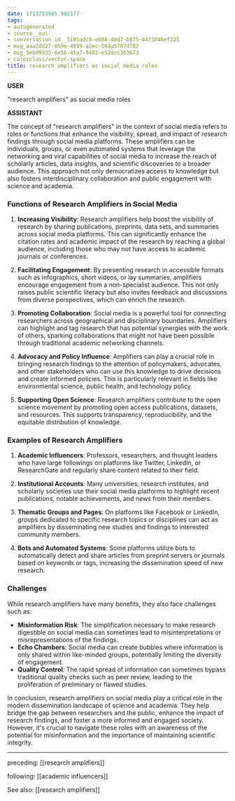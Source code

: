 ```yaml
---
date: 1713753085.982177
tags:
- autogenerated
- source__oai
- conversation_id__5105adc8-e608-40d7-b875-84f3846ef325
- msg_aaa2dd27-859e-4099-a2ec-564a5787d782
- msg_5eb99933-6e56-41a7-9402-e52dcc3b3673
- colorclass/vector-space
title: research amplifiers as social media roles
---
```


**USER**

"research amplifiers" as social media roles


**ASSISTANT**

The concept of "research amplifiers" in the context of social media refers to roles or functions that enhance the visibility, spread, and impact of research findings through social media platforms. These amplifiers can be individuals, groups, or even automated systems that leverage the networking and viral capabilities of social media to increase the reach of scholarly articles, data insights, and scientific discoveries to a broader audience. This approach not only democratizes access to knowledge but also fosters interdisciplinary collaboration and public engagement with science and academia.

### Functions of Research Amplifiers in Social Media

1. **Increasing Visibility**: Research amplifiers help boost the visibility of research by sharing publications, preprints, data sets, and summaries across social media platforms. This can significantly enhance the citation rates and academic impact of the research by reaching a global audience, including those who may not have access to academic journals or conferences.

2. **Facilitating Engagement**: By presenting research in accessible formats such as infographics, short videos, or lay summaries, amplifiers encourage engagement from a non-specialist audience. This not only raises public scientific literacy but also invites feedback and discussions from diverse perspectives, which can enrich the research.

3. **Promoting Collaboration**: Social media is a powerful tool for connecting researchers across geographical and disciplinary boundaries. Amplifiers can highlight and tag research that has potential synergies with the work of others, sparking collaborations that might not have been possible through traditional academic networking channels.

4. **Advocacy and Policy Influence**: Amplifiers can play a crucial role in bringing research findings to the attention of policymakers, advocates, and other stakeholders who can use this knowledge to drive decisions and create informed policies. This is particularly relevant in fields like environmental science, public health, and technology policy.

5. **Supporting Open Science**: Research amplifiers contribute to the open science movement by promoting open access publications, datasets, and resources. This supports transparency, reproducibility, and the equitable distribution of knowledge.

### Examples of Research Amplifiers

1. **Academic Influencers**: Professors, researchers, and thought leaders who have large followings on platforms like Twitter, LinkedIn, or ResearchGate and regularly share content related to their field.

2. **Institutional Accounts**: Many universities, research institutes, and scholarly societies use their social media platforms to highlight recent publications, notable achievements, and news from their members.

3. **Thematic Groups and Pages**: On platforms like Facebook or LinkedIn, groups dedicated to specific research topics or disciplines can act as amplifiers by disseminating new studies and findings to interested community members.

4. **Bots and Automated Systems**: Some platforms utilize bots to automatically detect and share articles from preprint servers or journals based on keywords or tags, increasing the dissemination speed of new research.

### Challenges

While research amplifiers have many benefits, they also face challenges such as:

- **Misinformation Risk**: The simplification necessary to make research digestible on social media can sometimes lead to misinterpretations or misrepresentations of the findings.
- **Echo Chambers**: Social media can create bubbles where information is only shared within like-minded groups, potentially limiting the diversity of engagement.
- **Quality Control**: The rapid spread of information can sometimes bypass traditional quality checks such as peer review, leading to the proliferation of preliminary or flawed studies.

In conclusion, research amplifiers on social media play a critical role in the modern dissemination landscape of science and academia. They help bridge the gap between researchers and the public, enhance the impact of research findings, and foster a more informed and engaged society. However, it's crucial to navigate these roles with an awareness of the potential for misinformation and the importance of maintaining scientific integrity.


---

preceding: [[research amplifiers]]  


following: [[academic influencers]]

See also: [[research amplifiers]]